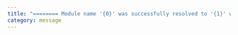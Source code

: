 ```yaml
---
title: "======== Module name '{0}' was successfully resolved to '{1}' with Package ID '{2}'. ========"
category: message
---
```

